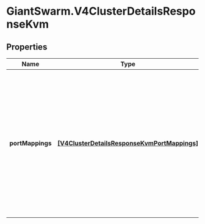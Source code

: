 # GiantSwarm.V4ClusterDetailsResponseKvm

## Properties

Name | Type | Description | Notes
------------ | ------------- | ------------- | -------------
**portMappings** | [**[V4ClusterDetailsResponseKvmPortMappings]**](V4ClusterDetailsResponseKvmPortMappings.md) | Reveals the ports on the control plane that are mapped to this tenant cluster&#39;s ingress and which protocol that port supports. Only shown and relevant on our on-prem KVM clusters.  | [optional] 


